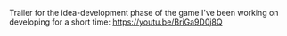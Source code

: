 Trailer for the idea-development phase of the game I've been working on developing for a short time:
https://youtu.be/BriGa9D0j8Q
